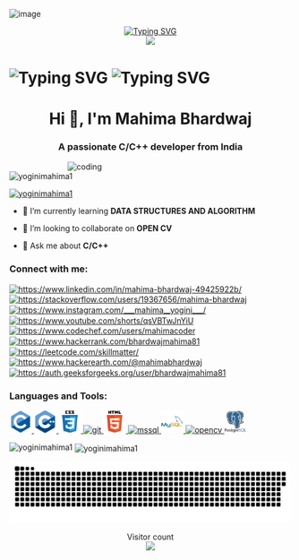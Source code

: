 ![image](https://user-images.githubusercontent.com/90374311/192100304-509242fb-739f-44a4-a3f0-14609a1ad159.png)

<p align="center">
<a href="https://github.com/YOGINIMAHIMA1">
    <img src="https://readme-typing-svg.demolab.com?font=Algerian&size=20&duration=2000&color=F63175&pause=100&multiline=true&width=600&height=100&lines=Mahima+Bhardwaj;C +Plus +Plus Developer+%7C+C Programmer+Student+%7C+Html+CSS;Front +End+ Developer+%7C+Computer+Vision+%7C+SQl" alt="Typing SVG" />
</a>
<br/>
    <a href="https://github.com/YOGINIMAHIMA1">
    <img src="https://github-stats-alpha.vercel.app/api?username=YOGINIMAHIMA1&cc=22272e&tc=37BCF6&ic=fff&bc=0000">
</a>

<h1><img src="https://readme-typing-svg.demolab.com?font=Algerian&size=20&duration=2000&color=00ff00&pause=100&multiline=true&width=600&height=100&lines=Dreamer + Achiever +Believer" alt="Typing SVG" />
<img src="https://readme-typing-svg.demolab.com?font=Algerian&size=20&duration=2000&color=F63175&pause=100&multiline=true&width=600&height=100&lines=Microsoft + Azure+  Badge+ Achiever+
  + hackerrank certificate- My +sql+ Basics +Intermediate" alt="Typing SVG" />

<!---
YOGINIMAHIMA1/YOGINIMAHIMA1 is a ✨ special ✨ repository because its `README.md` (this file) appears on your GitHub profile.
You can click the Preview link to take a look at your changes.
--->
<h1 align="center">Hi 👋, I'm Mahima Bhardwaj</h1>
<h3 align="center">A passionate C/C++ developer from India</h3>
<img align="right" alt="coding" width="400" src="https://c.tenor.com/AlUkiGkR2j8AAAAM/new-game-ahagon-umiko-programming.gif">

<p align="left"> <img src="https://komarev.com/ghpvc/?username=yoginimahima1&label=Profile%20views&color=0e75b6&style=flat" alt="yoginimahima1" /> </p>

<p align="left"> <a href="https://github.com/ryo-ma/github-profile-trophy"><img src="https://github-profile-trophy.vercel.app/?username=yoginimahima1" alt="yoginimahima1" /></a> </p>

- 🌱 I’m currently learning **DATA STRUCTURES AND ALGORITHM**

- 👯 I’m looking to collaborate on **OPEN CV**

- 💬 Ask me about **C/C++**

<h3 align="left">Connect with me:</h3>
<p align="left">
<a href="https://www.linkedin.com/in/mahima-bhardwaj-49425922b" target="blank"><img align="center" src="https://raw.githubusercontent.com/rahuldkjain/github-profile-readme-generator/master/src/images/icons/Social/linked-in-alt.svg" alt="https://www.linkedin.com/in/mahima-bhardwaj-49425922b/" height="30" width="40" /></a>
<a href="https://stackoverflow.com/users/19367656/mahima-bhardwaj" target="blank"><img align="center" src="https://raw.githubusercontent.com/rahuldkjain/github-profile-readme-generator/master/src/images/icons/Social/stack-overflow.svg" alt="https://stackoverflow.com/users/19367656/mahima-bhardwaj" height="30" width="40" /></a>
<a href="https://www.instagram.com/___mahima__yogini___/" target="blank"><img align="center" src="https://raw.githubusercontent.com/rahuldkjain/github-profile-readme-generator/master/src/images/icons/Social/instagram.svg" alt="https://www.instagram.com/___mahima__yogini___/" height="30" width="40" /></a>
<a href="https://youtube.com/channel/UCJ_p1MDvFuxUa_tONSJ6mPA" target="blank"><img align="center" src="https://raw.githubusercontent.com/rahuldkjain/github-profile-readme-generator/master/src/images/icons/Social/youtube.svg" alt="https://www.youtube.com/shorts/qsVBTwJnYiU" height="30" width="40" /></a>
<a href="https://www.codechef.com/users/https://www.codechef.com/users/mahimacoder" target="blank"><img align="center" src="https://cdn.jsdelivr.net/npm/simple-icons@3.1.0/icons/codechef.svg" alt="https://www.codechef.com/users/mahimacoder" height="30" width="40" /></a>
<a href="https://www.hackerrank.com/bhardwajmahima81" target="blank"><img align="center" src="https://raw.githubusercontent.com/rahuldkjain/github-profile-readme-generator/master/src/images/icons/Social/hackerrank.svg" alt="https://www.hackerrank.com/bhardwajmahima81" height="30" width="40" /></a>
<a href="https://leetcode.com/skillmatter/" target="blank"><img align="center" src="https://raw.githubusercontent.com/rahuldkjain/github-profile-readme-generator/master/src/images/icons/Social/leet-code.svg" alt="https://leetcode.com/skillmatter/" height="30" width="40" /></a>
<a href="https://www.hackerearth.com/@mahimabhardwaj" target="blank"><img align="center" src="https://raw.githubusercontent.com/rahuldkjain/github-profile-readme-generator/master/src/images/icons/Social/hackerearth.svg" alt="https://www.hackerearth.com/@mahimabhardwaj" height="30" width="40" /></a>
<a href="https://auth.geeksforgeeks.org/user/bhardwajmahima81" target="blank"><img align="center" src="https://raw.githubusercontent.com/rahuldkjain/github-profile-readme-generator/master/src/images/icons/Social/geeks-for-geeks.svg" alt="https://auth.geeksforgeeks.org/user/bhardwajmahima81" height="30" width="40" /></a>
</p>

<h3 align="left">Languages and Tools:</h3>
<p align="left"> <a href="https://www.cprogramming.com/" target="_blank" rel="noreferrer"> <img src="https://raw.githubusercontent.com/devicons/devicon/master/icons/c/c-original.svg" alt="c" width="40" height="40"/> </a> <a href="https://www.w3schools.com/cpp/" target="_blank" rel="noreferrer"> <img src="https://raw.githubusercontent.com/devicons/devicon/master/icons/cplusplus/cplusplus-original.svg" alt="cplusplus" width="40" height="40"/> </a> <a href="https://www.w3schools.com/css/" target="_blank" rel="noreferrer"> <img src="https://raw.githubusercontent.com/devicons/devicon/master/icons/css3/css3-original-wordmark.svg" alt="css3" width="40" height="40"/> </a> <a href="https://git-scm.com/" target="_blank" rel="noreferrer"> <img src="https://www.vectorlogo.zone/logos/git-scm/git-scm-icon.svg" alt="git" width="40" height="40"/> </a> <a href="https://www.w3.org/html/" target="_blank" rel="noreferrer"> <img src="https://raw.githubusercontent.com/devicons/devicon/master/icons/html5/html5-original-wordmark.svg" alt="html5" width="40" height="40"/> </a> <a href="https://www.microsoft.com/en-us/sql-server" target="_blank" rel="noreferrer"> <img src="https://www.svgrepo.com/show/303229/microsoft-sql-server-logo.svg" alt="mssql" width="40" height="40"/> </a> <a href="https://www.mysql.com/" target="_blank" rel="noreferrer"> <img src="https://raw.githubusercontent.com/devicons/devicon/master/icons/mysql/mysql-original-wordmark.svg" alt="mysql" width="40" height="40"/> </a> <a href="https://opencv.org/" target="_blank" rel="noreferrer"> <img src="https://www.vectorlogo.zone/logos/opencv/opencv-icon.svg" alt="opencv" width="40" height="40"/> </a> <a href="https://www.postgresql.org" target="_blank" rel="noreferrer"> <img src="https://raw.githubusercontent.com/devicons/devicon/master/icons/postgresql/postgresql-original-wordmark.svg" alt="postgresql" width="40" height="40"/> </a> </p>

<p><img align="left" src="https://github-readme-stats.vercel.app/api/top-langs?username=yoginimahima1&show_icons=true&locale=en&layout=compact" alt="yoginimahima1" /></p>

<p>&nbsp;<img align="center" src="https://github-readme-stats.vercel.app/api?username=yoginimahima1&show_icons=true&locale=en" alt="yoginimahima1" /></p>

<a href=#><img src="contributions.svg"></a>



<p align="center"> 
  Visitor count<br>
  <img src="https://profile-counter.glitch.me/YOGINIMAHIMA1/count.svg" />
</p>
